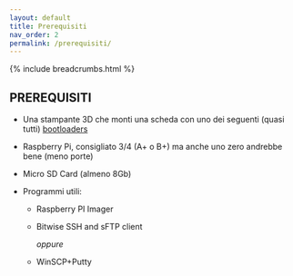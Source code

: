 ```yaml
---
layout: default
title: Prerequisiti
nav_order: 2
permalink: /prerequisiti/
---
```


{% include breadcrumbs.html %}

## PREREQUISITI

* Una stampante 3D che monti una scheda con uno dei seguenti (quasi tutti) [bootloaders](https://github.com/KevinOConnor/klipper/blob/master/docs/Bootloaders.md)

* Raspberry Pi, consigliato 3/4 (A+ o B+) ma anche uno zero andrebbe bene (meno porte)

* Micro SD Card (almeno 8Gb)

* Programmi utili:
  * Raspberry PI Imager
  * Bitwise SSH and sFTP client

     _oppure_

  * WinSCP+Putty
